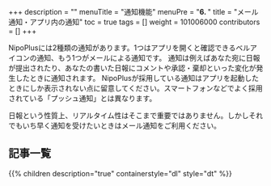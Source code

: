 +++
description = ""
menuTitle = "通知機能"
menuPre = "<b>6. </b>"
title = "メール通知・アプリ内の通知"
toc = true
tags = []
weight = 101006000
contributors = []
+++

NipoPlusには2種類の通知があります。1つはアプリを開くと確認できるベルアイコンの通知、もう1つがメールによる通知です。
通知は例えばあなた宛に日報が提出されたり、あなたの書いた日報にコメントや承認・棄却といった変化が発生したときに通知されます。
NipoPlusが採用している通知はアプリを起動したときにしか表示されない点に留意してください。スマートフォンなどでよく採用されている「プッシュ通知」とは異なります。 

日報という性質上、リアルタイム性はそこまで重要ではありません。しかしそれでもいち早く通知を受けたいときはメール通知をご利用ください。

## 記事一覧

{{% children description="true" containerstyle="dl" style="dt" %}}
